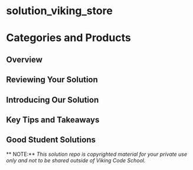 solution_viking_store
=====================

# Categories and Products





## Overview




## Reviewing Your Solution





## Introducing Our Solution





## Key Tips and Takeaways





## Good Student Solutions



** NOTE:** *This solution repo is copyrighted material for your private use only and not to be shared outside of Viking Code School.*


